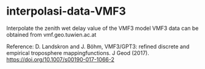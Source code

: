 # interpolasi-data-VMF3

Interpolate the zenith wet delay value of the VMF3 model
VMF3 data can be obtained from vmf.geo.tuwien.ac.at

Reference:
D. Landskron and J. Böhm, VMF3/GPT3: refined discrete and empirical troposphere mappingfunctions. J Geod (2017). https://doi.org/10.1007/s00190-017-1066-2
